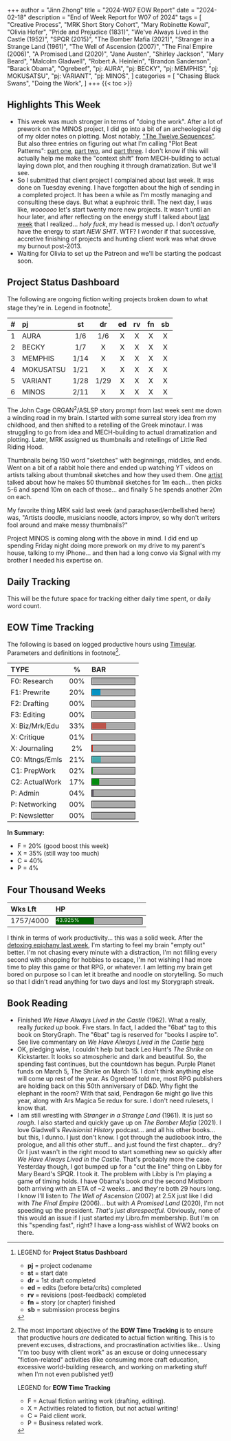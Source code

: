 +++
author = "Jinn Zhong"
title = "2024-W07 EOW Report"
date = "2024-02-18"
description = "End of Week Report for W07 of 2024"
tags = [
    "Creative Process",
    "MRK Short Story Cohort",
    "Mary Robinette Kowal",
    "Olivia Hofer",
    "Pride and Prejudice (1831)",
    "We've Always Lived in the Castle (1952)",
    "SPQR (2015)",
    "The Bomber Mafia (2021)",
    "Stranger in a Strange Land (1961)",
    "The Well of Ascension (2007)",
    "The Final Empire (2006)",
    "A Promised Land (2020)",
    "Jane Austen",
    "Shirley Jackson",
    "Mary Beard",
    "Malcolm Gladwell",
    "Robert A. Heinlein",
    "Brandon Sanderson",
    "Barack Obama",
    "Ogrebeef",
    "pj: AURA",
    "pj: BECKY",
    "pj: MEMPHIS",
    "pj: MOKUSATSU",
    "pj: VARIANT",
    "pj: MINOS",
]
categories = [
    "Chasing Black Swans",
    "Doing the Work",
]
+++
{{< toc >}}

## Highlights This Week

* This week was much stronger in terms of "doing the work". After a lot of prework on the MINOS project, I did go into a bit of an archeological dig of my older notes on plotting. Most notably, ["The Twelve Sequences"](https://journal.jinnzhong.com/the-twelve-sequences-of-story-beta/). But also three entries on figuring out what I'm calling "Plot Beat Patterns": [part one](https://journal.jinnzhong.com/plot-beat-patterns/), [part two](https://journal.jinnzhong.com/d20-of-plot-patterns/), and [part three](https://journal.jinnzhong.com/36-questy-middles/). I don't know if this will actually help me make the "context shift" from MECH-building to actual laying down plot, and then roughing it through dramatization. But we'll see.
* So I submitted that client project I complained about last week. It was done on Tuesday evening. I have forgotten about the high of sending in a completed project. It has been a while as I'm mostly managing and consulting these days. But what a euphroic thrill. The next day, I was like, _woooooo_ let's start twenty more new projects. It wasn't until an hour later, and after reflecting on the energy stuff I talked about [last week](https://journal.jinnzhong.com/2024-w06-eow-report/) that I realized... _holy fuck_, my head is messed up. I don't _actually_ have the energy to start _NEW SHIT_. WTF? I wonder if that successive, accretive finishing of projects and hunting client work was what drove my burnout post-2013.
* Waiting for Olivia to set up the Patreon and we'll be starting the podcast soon.

## Project Status Dashboard

The following are ongoing fiction writing projects broken down to what stage they're in. Legend in footnote[^1].

| # | pj | st | dr | ed | rv | fn | sb |
| :---: | :--- | :---: | :---: | :---: |  :---: |  :---: | :---: |
| 1 | AURA | 1/6 | 1/6 | X | X | X | X |
| 2 | BECKY | 1/7 | X | X | X | X | X |
| 3 | MEMPHIS | 1/14 | X | X | X | X | X |
| 4 | MOKUSATSU | 1/21 | X | X | X | X | X |
| 5 | VARIANT | 1/28 | 1/29 | X | X | X | X | X |
| 6 | MINOS | 2/11 | X | X | X | X | X | X |

The John Cage ORGAN<sup>2</sup>/ASLSP story prompt from last week sent me down a winding road in my brain. I started with some surreal story idea from my childhood, and then shifted to a retelling of the Greek minotaur. I was struggling to go from idea and MECH-building to actual dramatization and plotting. Later, MRK assigned us thumbnails and retellings of Little Red Riding Hood. 

Thumbnails being 150 word "sketches" with beginnings, middles, and ends. Went on a bit of a rabbit hole there and ended up watching YT videos on artists talking about thumbnail sketches and how they used them. One [artist](https://www.youtube.com/watch?v=jghVE4V5FfU) talked about how he makes 50 thumbnail sketches for 1m each... then picks 5-6 and spend 10m on each of those... and finally 5 he spends another 20m on each.

My favorite thing MRK said last week (and paraphased/embellished here) was, "Artists doodle, musicians noodle, actors improv, so why don't writers fool around and make messy thumbnails?"

Project MINOS is coming along with the above in mind. I did end up spending Friday night doing more prework on my drive to my parent's house, talking to my iPhone... and then had a long convo via Signal with my brother I needed his expertise on.

## Daily Tracking

This will be the future space for tracking either daily time spent, or daily word count.

## EOW Time Tracking

The following is based on logged productive hours using [Timeular](https://timeular.com/?linkId=lp_182779&sourceId=colin-yj-chung&tenantId=timeular). Parameters and definitions in footnote[^2].

| TYPE | % | BAR |
| :--- | :---: | :--- |
| F0: Research | 00% | <div style="width:100px;height:15px;background:#AAAAAA;border:1.3px solid #000000;"><div style="width:00%;height:14px;background:#0492C2;font-size:12px; color:white; line-height:12px;"></div></div> |
| F1: Prewrite | 20% | <div style="width:100px;height:15px;background:#AAAAAA;border:1.3px solid #000000;"><div style="width:20%;height:14px;background:#0492C2;font-size:12px; color:white; line-height:12px;"></div></div> |
| F2: Drafting | 00% | <div style="width:100px;height:15px;background:#AAAAAA;border:1.3px solid #000000;"><div style="width:00%;height:14px;background:#051094;font-size:12px; color:white; line-height:12px;"></div></div> |
| F3: Editing | 00% | <div style="width:100px;height:15px;background:#AAAAAA;border:1.3px solid #000000;"><div style="width:00%;height:14px;background:#051094;font-size:12px; color:white; line-height:12px;"></div></div> |
| X: Biz/Mrk/Edu | 33% | <div style="width:100px;height:15px;background:#AAAAAA;border:1.3px solid #000000;"><div style="width:33%;height:14px;background:#BC544B;font-size:12px; color:white; line-height:12px;"></div></div> |
| X: Critique | 01% | <div style="width:100px;height:15px;background:#AAAAAA;border:1.3px solid #000000;"><div style="width:01%;height:14px;background:#D21404;font-size:12px; color:white; line-height:12px;"></div></div> |
| X: Journaling | 2% | <div style="width:100px;height:15px;background:#AAAAAA;border:1.3px solid #000000;"><div style="width:2%;height:14px;background:#D21404;font-size:12px; color:white; line-height:12px;"></div></div> |
| C0: Mtngs/Emls | 21% |<div style="width:100px;height:15px;background:#AAAAAA;border:1.3px solid #000000;"><div style="width:21%;height:14px;background:#48AAAD;font-size:12px; color:white; line-height:12px;"></div></div> |
| C1: PrepWork | 02% | <div style="width:100px;height:15px;background:#AAAAAA;border:1.3px solid #000000;"><div style="width:02%;height:14px;background:#028A0F;font-size:12px; color:white; line-height:12px;"></div></div> |
| C2: ActualWork | 17% | <div style="width:100px;height:15px;background:#AAAAAA;border:1.3px solid #000000;"><div style="width:17%;height:14px;background:#028A0F;font-size:12px; color:white; line-height:12px;"></div></div> |
| P: Admin | 04% | <div style="width:100px;height:15px;background:#AAAAAA;border:1.3px solid #000000;"><div style="width:04%;height:14px;background:#59515e;font-size:12px; color:white; line-height:12px;"></div></div> |
| P: Networking | 00% | <div style="width:100px;height:15px;background:#AAAAAA;border:1.3px solid #000000;"><div style="width:00%;height:14px;background:#59515e;font-size:12px; color:white; line-height:12px;"></div></div> |
| P: Newsletter | 00% | <div style="width:100px;height:15px;background:#AAAAAA;border:1.3px solid #000000;"><div style="width:00%;height:14px;background:#59515e;font-size:12px; color:white; line-height:12px;"></div></div> |

**In Summary:**
* F = 20% (good boost this week)
* X = 35% (still way too much)
* C = 40%
* P = 4%

## Four Thousand Weeks

| Wks Lft | HP |
| :--- | :--- |
| 1757/4000 | <div style="width:200px;height:15px;background:#AAAAAA;border:1.3px solid #000000;"><div style="width:43.925%;height:15px;background:#006600;font-size:12px; color:white; line-height:12px;">43.925%</div></div> |

I think in terms of work productivity... this was a solid week. After the [detoxing epiphany last week](https://journal.jinnzhong.com/2024-w06-eow-report/), I'm starting to feel my brain "empty out" better. I'm not chasing every minute with a distraction, I'm not filling every second with shopping for hobbies to escape, I'm not wishing I had more time to play this game or that RPG, or whatever. I am letting my brain get bored on purpose so I can let it breathe and noodle on storytelling.
So much so that I didn't read anything for two days and lost my Storygraph streak.

## Book Reading

* Finished  _We Have Always Lived in the Castle_ (1962). What a really, really _fucked up_ book. Five stars. In fact, I added the "6bat" tag to this book on StoryGraph. The "6bat" tag is reserved for "books I aspire to". See live commentary on _We Have Always Lived in the Castle_ [here](https://journal.jinnzhong.com/commentary-we-have-always-lived-in-the-castle-1962/)
* OK, pledging wise, I couldn't help but back Leo Hunt's _The Shrike_ on Kickstarter. It looks so atmospheric and dark and beautiful. So, the spending fast continues, but the countdown has begun. Purple Planet funds on March 5, The Shrike on March 15. I don't think anything else will come up rest of the year. As Ogrebeef told me, most RPG publishers are holding back on this 50th anniversary of D&D. Why fight the elephant in the room? With that said, Pendragon 6e might go live this year, along with Ars Magica 5e redux for sure. I don't need rulesets, I know that.
* I am still wrestling with _Stranger in a Strange Land_ (1961). It is just so _rough_. I also started and quickly gave up on _The Bomber Mafia_ (2021). I love Gladwell's _Revisionist History_ podcast... and all his other books... but this, I dunno. I just don't know. I got through the audiobook intro, the prologue, and all this other stuff... and just found the first chapter... dry? Or I just wasn't in the right mood to start something new so quickly after _We Have Always Lived in the Castle_. That's probably more the case. Yesterday though, I got bumped up for a "cut the line" thing on Libby for Mary Beard's SPQR. I took it. The problem with Libby is I'm playing a game of timing holds. I have Obama's book _and_ the second Mistborn both arriving with an ETA of ~2 weeks... and they're both 29 hours long. I know I'll listen to _The Well of Ascension_ (2007) at 2.5X just like I did with _The Final Empire_ (2006)... but with _A Promised Land_ (2020), I'm not speeding up the president. _That's just disrespectful._ Obviously, none of this would an issue if I just started my Libro.fm membership. But I'm on this "spending fast", right? I have a long-ass wishlist of WW2 books on there.

[^1]: LEGEND for **Project Status Dashboard**

    * **pj** = project codename
    * **st** = start date
    * **dr** = 1st draft completed
    * **ed** = edits (before beta/crits) completed
    * **rv** = revisions (post-feedback) completed
    * **fn** = story (or chapter) finished
    * **sb** = submission process begins

[^2]: The most important objective of the **EOW Time Tracking** is to ensure that productive hours _are_ dedicated to actual fiction writing. This is to prevent excuses, distractions, and procrastination activities like... Using "I'm too busy with client work" as an excuse or doing unnecessary "fiction-related" activities (like consuming more craft education, excessive world-building research, and working on marketing stuff when I'm not even published yet!)
    
    LEGEND for **EOW Time Tracking**
    * F = Actual fiction writing work (drafting, editing).
    * X = Activities related to fiction, but not actual writing!
    * C = Paid client work.
    * P = Business related work.


